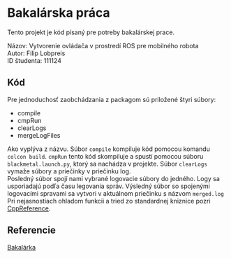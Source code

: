 # Bakalárska práca

Tento projekt je kód písaný pre potreby bakalárskej prace.

Názov: Vytvorenie ovládača v prostredí ROS pre mobilného robota<br />
Autor: Filip Lobpreis<br />
ID študenta: 111124<br />

## Kód

Pre jednoduchosť zaobchádzania z packagom sú priložené štyri súbory:
  - compile
  - cmpRun
  - clearLogs
  - mergeLogFiles

Ako vyplýva z názvu. Súbor ```compile``` kompiluje kód pomocou komandu ```colcon build```. ```cmpRun``` tento kód
skompiluje a spustí pomocou súboru ```blackmetal.launch.py```, ktorý sa nachádza v projekte.
Súbor ```clearLogs``` vymaže súbory a priečinky v priečinku log.<br />
Posledný súbor spojí nami vybrané logovacie súbory do jedného. Logy sa usporiadajú podľa času legovania správ.
Výsledný súbor so spojenými logovacími spravami sa vytvori v aktuálnom priečinku s názvom ```merged.log```
Pri nejasnostiach ohladom funkcii a tried zo standardnej kniznice pozri [CppReference](https://en.cppreference.com/w/).

## Referencie

[Bakalárka](https://www.github.com/Fildo7525/Bakalarsky-projekt)

